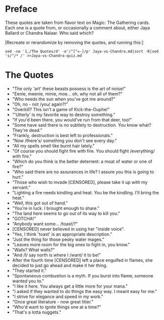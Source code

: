 Preface
=======

These quotes are taken from flavor text on Magic: The Gathering cards. Each one
is a quote from, or occasionally a comment about, either Jaya Ballard or Chandra
Nalaar. Who said which?

[Recreate or rerandomize by removing the quotes, and running this:]

    sed -ne '1,/The Quotes/d' -e'/^[^=-]/p' Jaya-vs-Chandra.md|sort -R|sed 's/^/* /' >>Jaya-vs-Chandra-quiz.md

The Quotes
==========

* "The only 'art' these beasts possess is the art of noise!"
* "Eenie, meenie, minie, moe... oh, why not all of them?"
* "Who needs the sun when you've got me around?"
* "Oh, no - not /you/ again?!"
* "Overkill? This isn't a game of Kick-the-Ouphe!"
* "'Utterly' is my favorite way to destroy something."
* "If you'd been there, you would've run from that deer, too!"
* "Some have said there is no subtlety to destruction. You know what? They're dead."
* "Frankly, destruction is best left to professionals."
* "Now /there's/ something you don't see every day."
* "All my spells smell like burnt hair lately."
* "Of course you should fight fire with fire. You should fight /everything/ with fire."
* "Which do you think is the better deterrent: a moat of water or one of fire?"
* "Who said there are no assurances in life? I assure you this is going to hurt."
* "Those who wish to invade [CENSORED], please take it up with my servant."
* "Lighting a fire needs kindling and heat. You be the kindling. I'll bring the heat."
* "Well, this got out of hand."
* "You're in luck. I brought enough to share."
* "The land here seems to go out of its way to kill you."
* "GOTCHA!"
* "Anybody want some... /toast/?"
* [CENSORED] never believed in using her "inside voice".
* "Yes, I think 'toast' is an appropriate description."
* "Just the thing for those pesky water mages."
* "Leaves more room for the big ones to fight in, you know."
* "Walls? What walls?"
* "And /I/ say north is where I /want/ it to be!"
* After the fourth time [CENSORED] left a place engulfed in flames, she decided to just go ahead and make it her thing.
* "They started it."
* "Spontaneous combustion is a myth. If you burst into flame, someone wanted you to."
* "I like it here. You always get a little more for your mana."
* "I asked if they wanted to do things the easy way. I meant easy for me."
* "I strive for elegance and speed in my work."
* "Once great literature - now great litter."
* "Who'd want to ignite things one at a time?"
* "That's a lotta nuggets."
